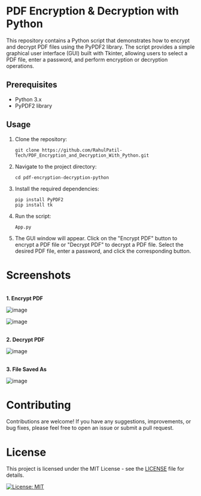 # PDF Encryption & Decryption with Python

This repository contains a Python script that demonstrates how to encrypt and decrypt PDF files using the PyPDF2 library. The script provides a simple graphical user interface (GUI) built with Tkinter, allowing users to select a PDF file, enter a password, and perform encryption or decryption operations.

## Prerequisites

- Python 3.x
- PyPDF2 library

## Usage

1. Clone the repository:

   ```shell
   git clone https://github.com/RahulPatil-Tech/PDF_Encryption_and_Decryption_With_Python.git
   ```
2. Navigate to the project directory:
   ```shell
   cd pdf-encryption-decryption-python
   ```
3. Install the required dependencies:
   ```shell
   pip install PyPDF2
   pip install tk
   ```
4. Run the script:
   ```shell
   App.py
   ```
5. The GUI window will appear. Click on the "Encrypt PDF" button to encrypt a PDF file or "Decrypt PDF" to decrypt a PDF
   file. Select the desired PDF file, enter a password, and click the corresponding button.

# Screenshots
<br><B>1. Encrypt PDF</br></B>

![image](https://github.com/RahulPatil-Tech/PDF_Encryption_and_Decryption_with_Python/assets/81096780/d1b32ef6-6e6c-48df-a898-78aab3065c3b)

![image](https://github.com/RahulPatil-Tech/PDF_Encryption_and_Decryption_with_Python/assets/81096780/fd404998-8670-4d75-9c3b-65dbbcf395e2)


<br><B>2. Decrypt PDF</br></B>

![image](https://github.com/RahulPatil-Tech/PDF_Encryption_and_Decryption_with_Python/assets/81096780/6cec8d2d-fa13-44db-8526-5fa8818bc029)

<br><B>3. File Saved As</br></B>

![image](https://github.com/RahulPatil-Tech/PDF_Encryption_and_Decryption_with_Python/assets/81096780/2a27ee2a-7930-4a6f-865a-2622cde573fd)


# Contributing
Contributions are welcome! If you have any suggestions, improvements, or bug fixes, please feel free to open an issue or submit a pull request.

# License
This project is licensed under the MIT License - see the [LICENSE](LICENSE) file for details.

[![License: MIT](https://img.shields.io/badge/License-MIT-yellow.svg)](https://opensource.org/licenses/MIT)

